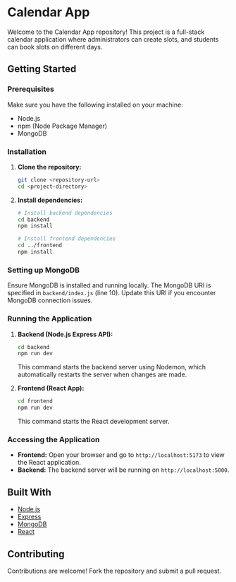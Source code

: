 
# Calendar App

Welcome to the Calendar App repository! This project is a full-stack calendar application where administrators can create slots, and students can book slots on different days.

## Getting Started

### Prerequisites

Make sure you have the following installed on your machine:

- Node.js
- npm (Node Package Manager)
- MongoDB

### Installation

1. **Clone the repository:**

   ```bash
   git clone <repository-url>
   cd <project-directory>
   ```

2. **Install dependencies:**

   ```bash
   # Install backend dependencies
   cd backend
   npm install

   # Install frontend dependencies
   cd ../frontend
   npm install
   ```

### Setting up MongoDB

Ensure MongoDB is installed and running locally. The MongoDB URI is specified in `backend/index.js` (line 10). Update this URI if you encounter MongoDB connection issues.

### Running the Application

1. **Backend (Node.js Express API):**

   ```bash
   cd backend
   npm run dev
   ```

   This command starts the backend server using Nodemon, which automatically restarts the server when changes are made.

2. **Frontend (React App):**

   ```bash
   cd frontend
   npm run dev
   ```

   This command starts the React development server.

### Accessing the Application

- **Frontend:** Open your browser and go to `http://localhost:5173` to view the React application.
- **Backend:** The backend server will be running on `http://localhost:5000`.

## Built With

- [Node.js](https://nodejs.org/)
- [Express](https://expressjs.com/)
- [MongoDB](https://www.mongodb.com/)
- [React](https://reactjs.org/)

## Contributing

Contributions are welcome! Fork the repository and submit a pull request.
